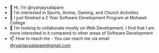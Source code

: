 - 👋 Hi, I’m @ryanjaysalapare
- 👀 I’m interested in Sports, Anime, Gaming, and Church Activities
- 🌱 I just finished a 2 Year Software Development Program at Mohawk College
- 💞️ I’m looking to collaborate mostly on Web Development. I find that I am more interested in it compared to other areas of Software Development
- 📫 How to reach me 
                      - You can reach me via email @ryanjaysalapare@gmail.com

<!---
ryanjaysalapare/ryanjaysalapare is a ✨ special ✨ repository because its `README.md` (this file) appears on your GitHub profile.
You can click the Preview link to take a look at your changes.
--->
